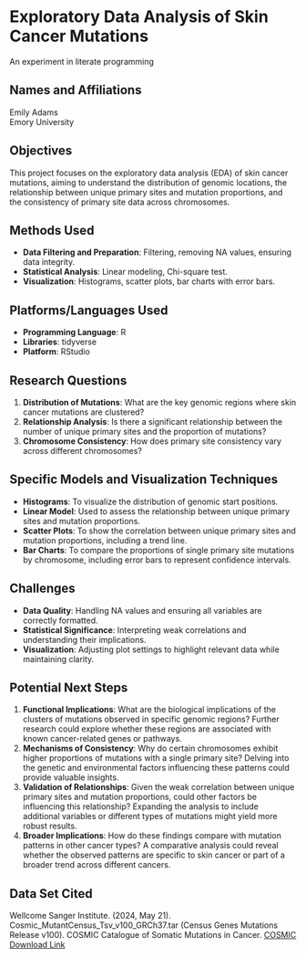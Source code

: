 # Exploratory Data Analysis of Skin Cancer Mutations
An experiment in literate programming

## Names and Affiliations
Emily Adams  
Emory University

## Objectives
This project focuses on the exploratory data analysis (EDA) of skin cancer mutations, aiming to understand the distribution of genomic locations, the relationship between unique primary sites and mutation proportions, and the consistency of primary site data across chromosomes.

## Methods Used
- **Data Filtering and Preparation**: Filtering, removing NA values, ensuring data integrity.
- **Statistical Analysis**: Linear modeling, Chi-square test.
- **Visualization**: Histograms, scatter plots, bar charts with error bars.

## Platforms/Languages Used
- **Programming Language**: R
- **Libraries**: tidyverse
- **Platform**: RStudio

## Research Questions
1. **Distribution of Mutations**: What are the key genomic regions where skin cancer mutations are clustered?
2. **Relationship Analysis**: Is there a significant relationship between the number of unique primary sites and the proportion of mutations?
3. **Chromosome Consistency**: How does primary site consistency vary across different chromosomes?

## Specific Models and Visualization Techniques
- **Histograms**: To visualize the distribution of genomic start positions.
- **Linear Model**: Used to assess the relationship between unique primary sites and mutation proportions.
- **Scatter Plots**: To show the correlation between unique primary sites and mutation proportions, including a trend line.
- **Bar Charts**: To compare the proportions of single primary site mutations by chromosome, including error bars to represent confidence intervals.

## Challenges
- **Data Quality**: Handling NA values and ensuring all variables are correctly formatted.
- **Statistical Significance**: Interpreting weak correlations and understanding their implications.
- **Visualization**: Adjusting plot settings to highlight relevant data while maintaining clarity.

## Potential Next Steps
1. **Functional Implications**: What are the biological implications of the clusters of mutations observed in specific genomic regions? Further research could explore whether these regions are associated with known cancer-related genes or pathways.
2. **Mechanisms of Consistency**: Why do certain chromosomes exhibit higher proportions of mutations with a single primary site? Delving into the genetic and environmental factors influencing these patterns could provide valuable insights.
3. **Validation of Relationships**: Given the weak correlation between unique primary sites and mutation proportions, could other factors be influencing this relationship? Expanding the analysis to include additional variables or different types of mutations might yield more robust results.
4. **Broader Implications**: How do these findings compare with mutation patterns in other cancer types? A comparative analysis could reveal whether the observed patterns are specific to skin cancer or part of a broader trend across different cancers.

## Data Set Cited
Wellcome Sanger Institute. (2024, May 21). Cosmic_MutantCensus_Tsv_v100_GRCh37.tar (Census Genes Mutations Release v100). COSMIC Catalogue of Somatic Mutations in Cancer. [COSMIC Download Link](https://cancer.sanger.ac.uk/cosmic/download/cosmic/v100/mutantcensus)

